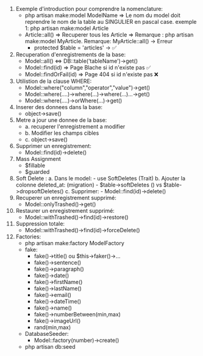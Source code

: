 1. Exemple d'introduction pour comprendre la nomenclature:
    - php artisan make:model ModelName
        => Le nom du model doit reprendre le nom de la table au SINGULIER en pascal case. exemple 1: php artisan make:model Article
    - Article::all()
        => Recuperer tous les Article
        => Remarque : php artisan make:model MyArticle.
        Remarque: MyArticle::all() -> Erreur
        - protected $table = 'articles' -> ✅
2. Recuperation d'enregistrements de la base:
    - Model::all() <=> DB::table('tableName')->get()
    - Model::find(id) => Page Blache si id n'existe pas ✅
    - Model::findOrFail(id) => Page 404 si id n'existe pas ❌
3. Utilistion de la clause WHERE:
    - Model::where("column","operator","value")->get()
    - Model::where(....)->where(...)->where(...)...->get()
    - Model::where(....)->orWhere(...)->get()
4. Inserer des donnees dans la base:
    - object->save()
5. Metre a jour une donnee de la base:
    - a. recuperer l'enregistrement a modifier
    - b. Modifier les champs cibles
    - c. object->save()
6. Supprimer un enregistrement:
    - Model::find(id)->delete()
7. Mass Assignment
    - $fillable
    - $guarded
8. Soft Delete :
    a. Dans le model:
        - use SoftDeletes (Trait)
    b. Ajouter la colonne deleted_at: (migration)
        - $table->softDeletes () vs $table->dropsoftDeletes()
    c. Supprimer:
        - Model::find(id)->delete()
9. Recuperer un enregistrement supprimé:
    - Model::onlyTrashed()->get()
10. Restaurer un enregistrement supprimé:
    - Model::withTrashed()->find(id)->restore()
11. Suppression totale:
    - Model::withTrashed()->find(id)->forceDelete()
12. Factories:
    - php artisan make:factory ModelFactory
    - fake:
        - fake()->title() ou $this->faker()->...
        - fake()->sentence()
        - fake()->paragraph()
        - fake()->date()
        - fake()->firstName()
        - fake()->lastName()
        - fake()->email()
        - fake()->dateTime()
        - fake()->name()
        - fake()->numberBetween(min,max)
        - fake()->imageUrl()
        - rand(min,max)
    - DatabaseSeeder:
        - Model::factory(number)->create()
    - php artisan db:seed

